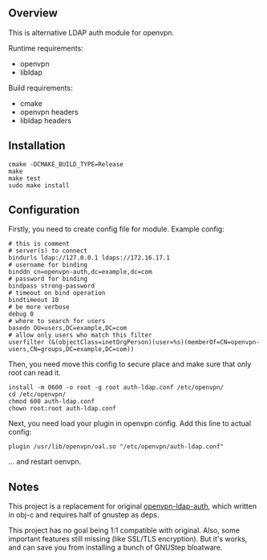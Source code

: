Overview
--------

This is alternative LDAP auth module for openvpn.

Runtime requirements:

* openvpn
* libldap

Build requirements:

* cmake
* openvpn headers
* libldap headers

Installation
------------

    cmake -DCMAKE_BUILD_TYPE=Release
    make
    make test
    sudo make install

Configuration
-------------

Firstly, you need to create config file for module.
Example config:

    # this is comment
    # server(s) to connect
    bindurls ldap://127.0.0.1 ldaps://172.16.17.1
    # username for binding
    binddn cn=openvpn-auth,dc=example,dc=com
    # password for binding
    bindpass strong-password
    # timeout on bind operation
    bindtimeout 10
    # be more verbose
    debug 0
    # where to search for users
    basedn OU=users,DC=example,DC=com
    # allow only users who match this filter
    userfilter (&(objectClass=inetOrgPerson)(user=%s)(memberOf=CN=openvpn-users,CN=groups,DC=example,DC=com))

Then, you need move this config to secure place and make sure that only root can read it.

    install -m 0600 -o root -g root auth-ldap.conf /etc/openvpn/
    cd /etc/openvpn/
    chmod 600 auth-ldap.conf
    chown root:root auth-ldap.conf

Next, you need load your plugin in openvpn config.
Add this line to actual config:

    plugin /usr/lib/openvpn/oal.so "/etc/openvpn/auth-ldap.conf"

... and restart oenvpn.

Notes
-----

This project is a replacement for original [openvpn-ldap-auth](https://github.com/threerings/openvpn-auth-ldap),
which written in obj-c and requires half of gnustep as deps.

This project has no goal being 1:1 compatible with original.
Also, some important features still missing (like SSL/TLS encryption).
But it's works, and can save you from installing a bunch of GNUStep bloatware.

